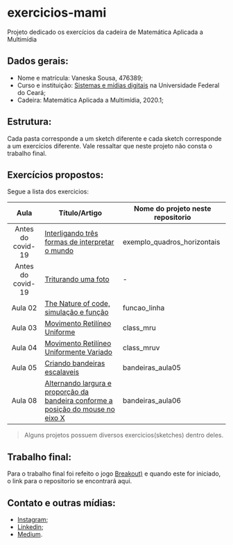 # exercicios-mami
Projeto dedicado os exercícios da cadeira de Matemática Aplicada a Multimídia

## Dados gerais:
* Nome e matrícula: Vaneska Sousa, 476389;
* Curso e instituição: [Sistemas e mídias digitais](https://smd.ufc.br/pt/sobre-o-curso/) na Universidade Federal do Ceará;
* Cadeira: Matemática Aplicada a Multimídia, 2020.1;

## Estrutura:
Cada pasta corresponde a um sketch diferente e cada sketch corresponde a um exercícios diferente. Vale ressaltar que neste projeto não consta o trabalho final. 

## Exercícios propostos:
Segue a lista dos exercicios:

|Aula | Título/Artigo | Nome do projeto neste repositorio  | 
|:-:|---|---|
| Antes do covid-19 | [Interligando três formas de interpretar o mundo](http://bit.ly/mami_linguagens) | exemplo_quadros_horizontais|     
| Antes do covid-19 | [Triturando uma foto](http://bit.ly/mami_triturando_foto) | - |   
| Aula 02 | [The Nature of code, simulação e função](https://medium.com/@vaneskakaren15/the-nature-of-code-processing-procedimento-fun%C3%A7%C3%B5es-e-simula%C3%A7%C3%A3o-c06351f337b1) | funcao_linha | 
| Aula 03 | [Movimento Retilíneo Uniforme](https://medium.com/@vaneskakaren15/movimento-retil%C3%ADneo-uniforme-modelo-computacional-4f26a52ae01c) | class_mru |   
| Aula 04 | [Movimento Retilíneo Uniformente Variado](https://medium.com/@vaneskakaren15/simulando-mruv-mru-e-lan%C3%A7amento-obliquio-em-processing-java-b59a0911bb83?source=---------3------------------) | class_mruv |
| Aula 05 | [Criando bandeiras escalaveis](https://github.com/VaneskaSousa/exercicios-mami/blob/master/bandeiras_aula05/README.md) | bandeiras_aula05 |
| Aula 08 | [Alternando largura e proporção da bandeira conforme a posição do mouse no eixo X](https://github.com/VaneskaSousa/exercicios-mami/blob/master/bandeiras_aula06/README.md) | bandeiras_aula06 |

> Alguns projetos possuem diversos exercicios(sketches) dentro deles.

## Trabalho final:
Para o trabalho final foi refeito o jogo [Breakout)](https://www.youtube.com/watch?v=Cr6z3AyhRr8) e quando este for iniciado, o link para o repositorio se encontrará aqui.

## Contato e outras mídias:
* [Instagram](https://www.instagram.com/vaneska.sousa20/);
* [Linkedin](https://www.linkedin.com/in/vaneska-sousa);
* [Medium](https://medium.com/@vaneskakaren15).
